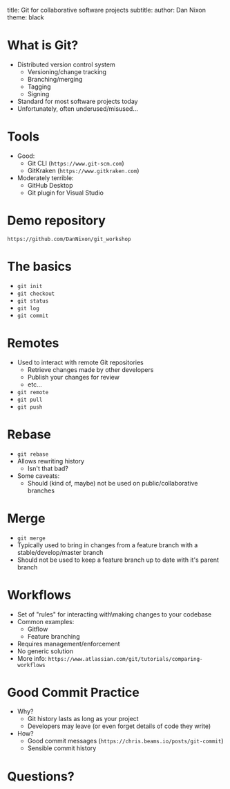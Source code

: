 title: Git for collaborative software projects
subtitle:
author: Dan Nixon
theme: black

# What is Git?

- Distributed version control system
  - Versioning/change tracking
  - Branching/merging
  - Tagging
  - Signing
- Standard for most software projects today
- Unfortunately, often underused/misused...

# Tools

- Good:
  - Git CLI (`https://www.git-scm.com`)
  - GitKraken (`https://www.gitkraken.com`)
- Moderately terrible:
  - GitHub Desktop
  - Git plugin for Visual Studio

# Demo repository

`https://github.com/DanNixon/git_workshop`

# The basics

- `git init`
- `git checkout`
- `git status`
- `git log`
- `git commit`

# Remotes

- Used to interact with remote Git repositories
  - Retrieve changes made by other developers
  - Publish your changes for review
  - etc...
- `git remote`
- `git pull`
- `git push`

# Rebase

- `git rebase`
- Allows rewriting history
  - Isn't that bad?
- Some caveats:
  - Should (kind of, maybe) not be used on public/collaborative branches

# Merge

- `git merge`
- Typically used to bring in changes from a feature branch with a
  stable/develop/master branch
- Should not be used to keep a feature branch up to date with it's parent branch

# Workflows

- Set of "rules" for interacting with\making changes to your codebase
- Common examples:
  - Gitflow
  - Feature branching
- Requires management/enforcement
- No generic solution
- More info: `https://www.atlassian.com/git/tutorials/comparing-workflows`

# Good Commit Practice

- Why?
  - Git history lasts as long as your project
  - Developers may leave (or even forget details of code they write)
- How?
  - Good commit messages (`https://chris.beams.io/posts/git-commit`)
  - Sensible commit history

# Questions?
